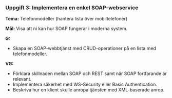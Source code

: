 ### Uppgift 3: Implementera en enkel SOAP-webservice

**Tema:** Telefonmodeller (hantera lista över mobiltelefoner)

**Mål:** Visa att ni kan hur SOAP fungerar i moderna system.

**G:**

-   Skapa en SOAP-webbtjänst med CRUD-operationer på en lista med telefonmodeller.

**VG:**

-   Förklara skillnaden mellan SOAP och REST samt när SOAP fortfarande är relevant.
-   Implementera säkerhet med WS-Security eller Basic Authentication.
-   Beskriva hur en klient skulle anropa tjänsten med XML-baserade anrop.